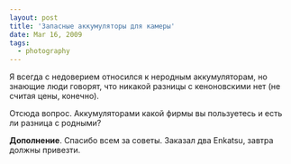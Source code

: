 ```yaml
---
layout: post
title: 'Запасные аккумуляторы для камеры'
date: Mar 16, 2009
tags:
  - photography
---
```


Я всегда с недоверием относился к неродным аккумуляторам, но знающие люди говорят, что никакой разницы с кеноновскими нет (не считая цены, конечно).

Отсюда вопрос. Аккумуляторами какой фирмы вы пользуетесь и есть ли разница с родными?

**Дополнение**. Спасибо всем за советы. Заказал два Enkatsu, завтра должны привезти.
